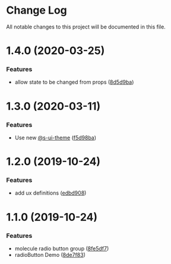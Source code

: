 # Change Log

All notable changes to this project will be documented in this file.

# 1.4.0 (2020-03-25)


### Features

* allow state to be changed from props ([8d5d9ba](https://github.com/SUI-Components/sui-components/commit/8d5d9ba4d53ecba052bdf8bab68954a71d1214eb))



# 1.3.0 (2020-03-11)


### Features

* Use new [@s-ui-theme](https://github.com/s-ui-theme) ([f5d98ba](https://github.com/SUI-Components/sui-components/commit/f5d98ba050d9a0901ada5024941ff9a7e661eb6b))



# 1.2.0 (2019-10-24)


### Features

* add ux definitions ([edbd908](https://github.com/SUI-Components/sui-components/commit/edbd908cc17870ad23becdbd4f5c3d83427029ad))



# 1.1.0 (2019-10-24)


### Features

* molecule radio button group ([8fe5df7](https://github.com/SUI-Components/sui-components/commit/8fe5df7368267e69b35265d545ccfc2f50b35787))
* radioButton Demo ([8de7f83](https://github.com/SUI-Components/sui-components/commit/8de7f83589f38dfa8b53588ff8c271e6064521e8))




